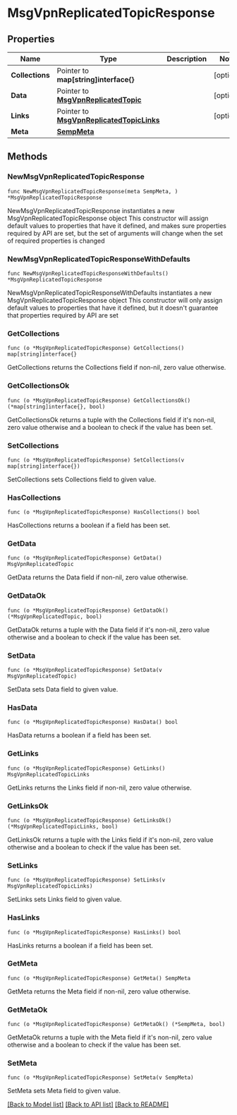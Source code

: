 # MsgVpnReplicatedTopicResponse

## Properties

Name | Type | Description | Notes
------------ | ------------- | ------------- | -------------
**Collections** | Pointer to **map[string]interface{}** |  | [optional] 
**Data** | Pointer to [**MsgVpnReplicatedTopic**](MsgVpnReplicatedTopic.md) |  | [optional] 
**Links** | Pointer to [**MsgVpnReplicatedTopicLinks**](MsgVpnReplicatedTopicLinks.md) |  | [optional] 
**Meta** | [**SempMeta**](SempMeta.md) |  | 

## Methods

### NewMsgVpnReplicatedTopicResponse

`func NewMsgVpnReplicatedTopicResponse(meta SempMeta, ) *MsgVpnReplicatedTopicResponse`

NewMsgVpnReplicatedTopicResponse instantiates a new MsgVpnReplicatedTopicResponse object
This constructor will assign default values to properties that have it defined,
and makes sure properties required by API are set, but the set of arguments
will change when the set of required properties is changed

### NewMsgVpnReplicatedTopicResponseWithDefaults

`func NewMsgVpnReplicatedTopicResponseWithDefaults() *MsgVpnReplicatedTopicResponse`

NewMsgVpnReplicatedTopicResponseWithDefaults instantiates a new MsgVpnReplicatedTopicResponse object
This constructor will only assign default values to properties that have it defined,
but it doesn't guarantee that properties required by API are set

### GetCollections

`func (o *MsgVpnReplicatedTopicResponse) GetCollections() map[string]interface{}`

GetCollections returns the Collections field if non-nil, zero value otherwise.

### GetCollectionsOk

`func (o *MsgVpnReplicatedTopicResponse) GetCollectionsOk() (*map[string]interface{}, bool)`

GetCollectionsOk returns a tuple with the Collections field if it's non-nil, zero value otherwise
and a boolean to check if the value has been set.

### SetCollections

`func (o *MsgVpnReplicatedTopicResponse) SetCollections(v map[string]interface{})`

SetCollections sets Collections field to given value.

### HasCollections

`func (o *MsgVpnReplicatedTopicResponse) HasCollections() bool`

HasCollections returns a boolean if a field has been set.

### GetData

`func (o *MsgVpnReplicatedTopicResponse) GetData() MsgVpnReplicatedTopic`

GetData returns the Data field if non-nil, zero value otherwise.

### GetDataOk

`func (o *MsgVpnReplicatedTopicResponse) GetDataOk() (*MsgVpnReplicatedTopic, bool)`

GetDataOk returns a tuple with the Data field if it's non-nil, zero value otherwise
and a boolean to check if the value has been set.

### SetData

`func (o *MsgVpnReplicatedTopicResponse) SetData(v MsgVpnReplicatedTopic)`

SetData sets Data field to given value.

### HasData

`func (o *MsgVpnReplicatedTopicResponse) HasData() bool`

HasData returns a boolean if a field has been set.

### GetLinks

`func (o *MsgVpnReplicatedTopicResponse) GetLinks() MsgVpnReplicatedTopicLinks`

GetLinks returns the Links field if non-nil, zero value otherwise.

### GetLinksOk

`func (o *MsgVpnReplicatedTopicResponse) GetLinksOk() (*MsgVpnReplicatedTopicLinks, bool)`

GetLinksOk returns a tuple with the Links field if it's non-nil, zero value otherwise
and a boolean to check if the value has been set.

### SetLinks

`func (o *MsgVpnReplicatedTopicResponse) SetLinks(v MsgVpnReplicatedTopicLinks)`

SetLinks sets Links field to given value.

### HasLinks

`func (o *MsgVpnReplicatedTopicResponse) HasLinks() bool`

HasLinks returns a boolean if a field has been set.

### GetMeta

`func (o *MsgVpnReplicatedTopicResponse) GetMeta() SempMeta`

GetMeta returns the Meta field if non-nil, zero value otherwise.

### GetMetaOk

`func (o *MsgVpnReplicatedTopicResponse) GetMetaOk() (*SempMeta, bool)`

GetMetaOk returns a tuple with the Meta field if it's non-nil, zero value otherwise
and a boolean to check if the value has been set.

### SetMeta

`func (o *MsgVpnReplicatedTopicResponse) SetMeta(v SempMeta)`

SetMeta sets Meta field to given value.



[[Back to Model list]](../README.md#documentation-for-models) [[Back to API list]](../README.md#documentation-for-api-endpoints) [[Back to README]](../README.md)


